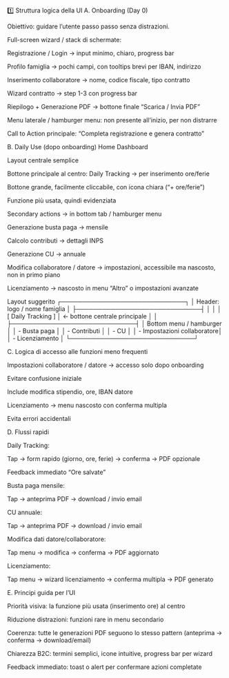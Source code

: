 1️⃣ Struttura logica della UI
A. Onboarding (Day 0)

Obiettivo: guidare l’utente passo passo senza distrazioni.

Full-screen wizard / stack di schermate:

Registrazione / Login → input minimo, chiaro, progress bar

Profilo famiglia → pochi campi, con tooltips brevi per IBAN, indirizzo

Inserimento collaboratore → nome, codice fiscale, tipo contratto

Wizard contratto → step 1-3 con progress bar

Riepilogo + Generazione PDF → bottone finale “Scarica / Invia PDF”

Menu laterale / hamburger menu: non presente all’inizio, per non distrarre

Call to Action principale: “Completa registrazione e genera contratto”

B. Daily Use (dopo onboarding)
Home Dashboard

Layout centrale semplice

Bottone principale al centro: Daily Tracking → per inserimento ore/ferie

Bottone grande, facilmente cliccabile, con icona chiara (“+ ore/ferie”)

Funzione più usata, quindi evidenziata

Secondary actions → in bottom tab / hamburger menu

Generazione busta paga → mensile

Calcolo contributi → dettagli INPS

Generazione CU → annuale

Modifica collaboratore / datore → impostazioni, accessibile ma nascosto, non in primo piano

Licenziamento → nascosto in menu “Altro” o impostazioni avanzate

Layout suggerito
┌─────────────────────────────┐
│ Header: logo / nome famiglia │
├─────────────────────────────┤
│                             │
│   [ Daily Tracking ]        │ ← bottone centrale principale
│                             │
├─────────────────────────────┤
│ Bottom menu / hamburger     │
│ - Busta paga                │
│ - Contributi                │
│ - CU                        │
│ - Impostazioni collaboratore│
│ - Licenziamento             │
└─────────────────────────────┘

C. Logica di accesso alle funzioni meno frequenti

Impostazioni collaboratore / datore → accesso solo dopo onboarding

Evitare confusione iniziale

Include modifica stipendio, ore, IBAN datore

Licenziamento → menu nascosto con conferma multipla

Evita errori accidentali

D. Flussi rapidi

Daily Tracking:

Tap → form rapido (giorno, ore, ferie) → conferma → PDF opzionale

Feedback immediato “Ore salvate”

Busta paga mensile:

Tap → anteprima PDF → download / invio email

CU annuale:

Tap → anteprima PDF → download / invio email

Modifica dati datore/collaboratore:

Tap menu → modifica → conferma → PDF aggiornato

Licenziamento:

Tap menu → wizard licenziamento → conferma multipla → PDF generato

E. Principi guida per l’UI

Priorità visiva: la funzione più usata (inserimento ore) al centro

Riduzione distrazioni: funzioni rare in menu secondario

Coerenza: tutte le generazioni PDF seguono lo stesso pattern (anteprima → conferma → download/email)

Chiarezza B2C: termini semplici, icone intuitive, progress bar per wizard

Feedback immediato: toast o alert per confermare azioni completate